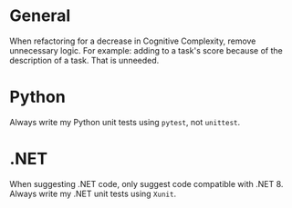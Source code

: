 # General
When refactoring for a decrease in Cognitive Complexity, remove unnecessary logic. For example: adding to a task's score because of the description of a task. That is unneeded.

# Python
Always write my Python unit tests using `pytest`, not `unittest`.

# .NET
When suggesting .NET code, only suggest code compatible with .NET 8.
Always write my .NET unit tests using `Xunit`.